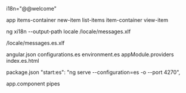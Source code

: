 i18n="@@welcome"

app
items-container
new-item
list-items
item-container
view-item


ng xi18n --output-path locale
/locale/messages.xlf


/locale/messages.es.xlf

angular.json 
  configurations.es
environment.es
  appModule.providers
index.es.html

package.json
"start:es": "ng serve --configuration=es -o --port 4270",


app.component pipes
